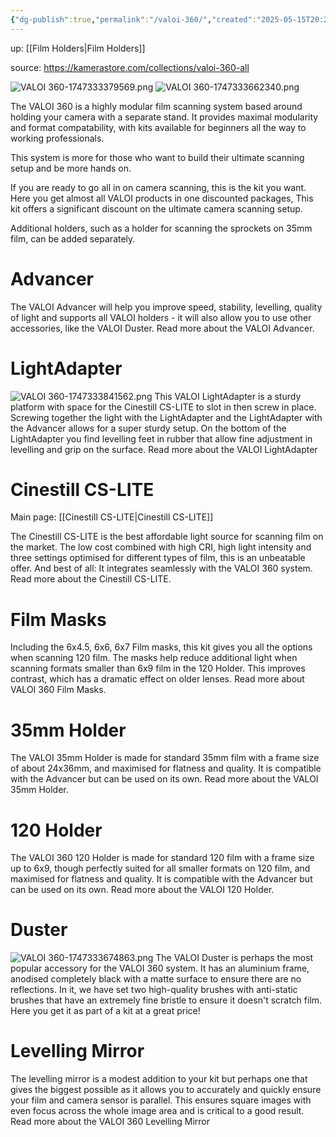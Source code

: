 ```yaml
---
{"dg-publish":true,"permalink":"/valoi-360/","created":"2025-05-15T20:21:15.620+02:00"}
---
```


up: [[Film Holders\|Film Holders]]


source: https://kamerastore.com/collections/valoi-360-all


![VALOI 360-1747333379569.png](/img/user/Assets/VALOI%20360-1747333379569.png)
![VALOI 360-1747333662340.png](/img/user/Assets/VALOI%20360-1747333662340.png)

The VALOI 360 is a highly modular film scanning system based around holding your camera with a separate stand. It provides maximal modularity and format compatability, with kits available for beginners all the way to working professionals.  
  
This system is more for those who want to build their ultimate scanning setup and be more hands on.



If you are ready to go all in on camera scanning, this is the kit you want. Here you get almost all VALOI products in one discounted packages, This kit offers a significant discount on the ultimate camera scanning setup.

Additional holders, such as a holder for scanning the sprockets on 35mm film, can be added separately.

# Advancer
The VALOI Advancer will help you improve speed, stability, levelling, quality of light and supports all VALOI holders - it will also allow you to use other accessories, like the VALOI Duster. Read more about the VALOI Advancer.

# LightAdapter 
![VALOI 360-1747333841562.png](/img/user/Assets/VALOI%20360-1747333841562.png)
This VALOI LightAdapter is a sturdy platform with space for the Cinestill CS-LITE to slot in then screw in place. Screwing together the light with the LightAdapter and the LightAdapter with the Advancer allows for a super sturdy setup. On the bottom of the LightAdapter you find levelling feet in rubber that allow fine adjustment in levelling and grip on the surface. Read more about the VALOI LightAdapter

# Cinestill CS-LITE
Main page: [[Cinestill CS-LITE\|Cinestill CS-LITE]]

The Cinestill CS-LITE is the best affordable light source for scanning film on the market. The low cost combined with high CRI, high light intensity and three settings optimised for different types of film, this is an unbeatable offer. And best of all: It integrates seamlessly with the VALOI 360 system. Read more about the Cinestill CS-LITE.

# Film Masks
Including the 6x4.5, 6x6, 6x7 Film masks, this kit gives you all the options when scanning 120 film. The masks help reduce additional light when scanning formats smaller than 6x9 film in the 120 Holder. This improves contrast, which has a dramatic effect on older lenses. Read more about VALOI 360 Film Masks.

# 35mm Holder

The VALOI 35mm Holder is made for standard 35mm film with a frame size of about 24x36mm, and maximised for flatness and quality. It is compatible with the Advancer but can be used on its own. Read more about the VALOI 35mm Holder.

# 120 Holder
The VALOI 360 120 Holder is made for standard 120 film with a frame size up to 6x9, though perfectly suited for all smaller formats on 120 film, and maximised for flatness and quality. It is compatible with the Advancer but can be used on its own. Read more about the VALOI 120 Holder.

# Duster
![VALOI 360-1747333674863.png](/img/user/Assets/VALOI%20360-1747333674863.png)
The VALOI Duster is perhaps the most popular accessory for the VALOI 360 system. It has an aluminium frame, anodised completely black with a matte surface to ensure there are no reflections. In it, we have set two high-quality brushes with anti-static brushes that have an extremely fine bristle to ensure it doesn't scratch film. Here you get it as part of a kit at a great price! 

# Levelling Mirror
The levelling mirror is a modest addition to your kit but perhaps one that gives the biggest possible as it allows you to accurately and quickly ensure your film and camera sensor is parallel. This ensures square images with even focus across the whole image area and is critical to a good result. Read more about the VALOI 360 Levelling Mirror